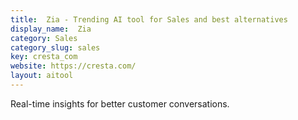```yaml
---
title:  Zia - Trending AI tool for Sales and best alternatives
display_name:  Zia
category: Sales
category_slug: sales
key: cresta_com
website: https://cresta.com/
layout: aitool
---
```


Real-time insights for better customer conversations.
